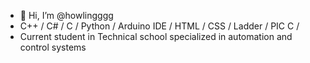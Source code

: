 - 👋 Hi, I’m @howlingggg
- C++ / C# / C / Python / Arduino IDE / HTML / CSS / Ladder / PIC C / 
- Current student in Technical school specialized in automation and control systems 

<!---
howlingggg/howlingggg is a ✨ special ✨ repository because its `README.md` (this file) appears on your GitHub profile.
You can click the Preview link to take a look at your changes.
--->
